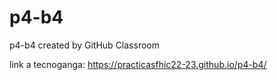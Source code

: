 # p4-b4
p4-b4 created by GitHub Classroom

link a tecnoganga:
https://practicasfhic22-23.github.io/p4-b4/
